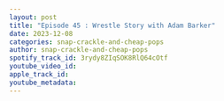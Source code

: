 ```yaml
---
layout: post
title: "Episode 45 : Wrestle Story with Adam Barker"
date: 2023-12-08
categories: snap-crackle-and-cheap-pops
author: snap-crackle-and-cheap-pops
spotify_track_id: 3rydy8ZIqSOK8RlQ64cOtf
youtube_video_id: 
apple_track_id: 
youtube_metadata: 
---
```

